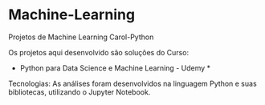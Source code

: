 # Machine-Learning
Projetos de Machine Learning Carol-Python

Os projetos aqui desenvolvido são soluções do Curso:
* Python para Data Science e Machine Learning - Udemy * 

Tecnologias: As análises foram desenvolvidos na linguagem Python e suas bibliotecas, utilizando o Jupyter Notebook.
